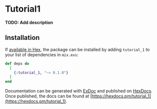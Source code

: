 # Tutorial1

**TODO: Add description**

## Installation

If [available in Hex](https://hex.pm/docs/publish), the package can be installed
by adding `tutorial_1` to your list of dependencies in `mix.exs`:

```elixir
def deps do
  [
    {:tutorial_1, "~> 0.1.0"}
  ]
end
```

Documentation can be generated with [ExDoc](https://github.com/elixir-lang/ex_doc)
and published on [HexDocs](https://hexdocs.pm). Once published, the docs can
be found at [https://hexdocs.pm/tutorial_1](https://hexdocs.pm/tutorial_1).

